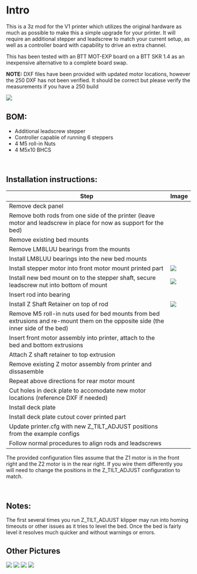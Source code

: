 # Intro

This is a 3z mod for the V1 printer which utilizes the original hardware as much as possible to make this a simple upgrade for your printer. It will require an additional stepper and leadscrew to match your current setup, as well as a controller board with capability to drive an extra channel.

This has been tested with an BTT MOT-EXP board on a BTT SKR 1.4 as an inexpensive alternative to a complete board swap.

**NOTE:** DXF files have been provided with updated motor locations, however the 250 DXF has not been verified. It should be correct but please verify the measurements if you have a 250 build

![](./images/final_installation_view.jpg)
&nbsp; 
## BOM:

* Additional leadscrew stepper 
* Controller capable of running 6 steppers
* 4 M5 roll-in Nuts
* 4 M5x10 BHCS


&nbsp; 
## Installation instructions:

Step | Image
--- | --------------------------------
| Remove deck panel | 
| Remove both rods from one side of the printer (leave motor and leadscrew in place for now as support for the bed) |
| Remove existing bed mounts | 
| Remove LM8LUU bearings from the mounts| 
| Install LM8LUU bearings into the new bed mounts |
| Install stepper motor into front motor mount printed part| ![](./images/motor_mount_installation.jpg)
| Install new bed mount on to the stepper shaft, secure leadscrew nut into bottom of mount | ![](./images/bed_mount_installed.jpg)
| Insert rod into bearing |
| Install Z Shaft Retainer on top of rod | ![](./images/full_assembly.jpg)
| Remove M5 roll-in nuts used for bed mounts from bed extrusions and re-mount them on the opposite side (the inner side of the bed) |
| Insert front motor assembly into printer, attach to the bed and bottom extrusions |
| Attach Z shaft retainer to top extrusion|
| Remove existing Z motor assembly from printer and dissasemble|
| Repeat above directions for rear motor mount|
| Cut holes in deck plate to accomodate new motor locations (reference DXF if needed)|
| Install deck plate|
| Install deck plate cutout cover printed part|
| Update printer.cfg with new Z_TILT_ADJUST positions from the example configs|
| Follow normal procedures to align rods and leadscrews|

The provided configuration files assume that the Z1 motor is in the front right and the Z2 motor is in the rear right. If you wire them differently you will need to change the positions in the Z_TILT_ADJUST configuration to match.

&nbsp; 
## Notes:

The first several times you run Z_TILT_ADJUST klipper may run into homing timeouts or other issues as it tries to level the bed. Once the bed is fairly level it resolves much quicker and without warnings or errors.
&nbsp; 
&nbsp; 
##  Other Pictures
![](./images/bed_mount.jpg)
![](./images/motor_mount_installed.jpg)
![](./images/installed_view.jpg)
![](./images/Top_rod_attachment.jpg)